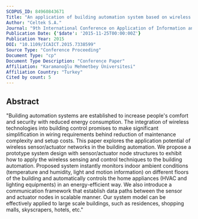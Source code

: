 ```yaml
---
SCOPUS_ID: 84960843671
Title: "An application of building automation system based on wireless sensor/actuator networks"
Author: "Celtek S.A."
Journal: "9th International Conference on Application of Information and Communication Technologies, AICT 2015 - Proceedings"
Publication Date: {'$date': '2015-11-25T00:00:00Z'}
Publication Year: 2015
DOI: "10.1109/ICAICT.2015.7338599"
Source Type: "Conference Proceeding"
Document Type: "cp"
Document Type Description: "Conference Paper"
Affiliation: "Karamanoğlu Mehmetbey Üniversitesi"
Affiliation Country: "Turkey"
Cited by count: 5
---
```


## Abstract
"Building automation systems are established to increase people's comfort and security with reduced energy consumption. The integration of wireless technologies into building control promises to make significant simplification in wiring requirements behind reduction of maintenance complexity and setup costs. This paper explores the application potential of wireless sensor/actuator networks in the building automation. We propose a prototype system design with sensor/actuator node structures to exhibit how to apply the wireless sensing and control techniques to the building automation. Proposed system instantly monitors indoor ambient conditions (temperature and humidity, light and motion information) on different floors of the building and automatically controls the home appliances (HVAC and lighting equipments) in an energy-efficient way. We also introduce a communication framework that establish data paths between the sensor and actuator nodes in scalable manner. Our system model can be effectively applied to large scale buildings, such as residences, shopping malls, skyscrapers, hotels, etc."
